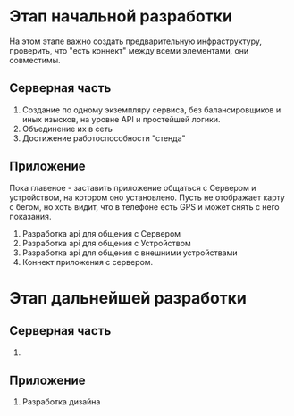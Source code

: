 # Этап начальной разработки
На этом этапе важно создать предварительную инфраструктуру, проверить, что "есть коннект" между всеми элементами, они совместимы. 
## Серверная часть
1. Создание по одному экземпляру сервиса, без балансировщиков и иных изысков, на уровне API и простейшей логики.
2. Объединение их в сеть
3. Достижение работоспособности "стенда"
## Приложение
Пока главеное - заставить приложение общаться с Сервером и устройством, на котором оно установлено. Пусть не отображает карту с бегом, но хоть видит, что в телефоне есть GPS и может снять с него показания.
1. Разработка api для общения с Сервером
2. Разработка api для общения с Устройством
3. Разработка api для общения с внешними устройствами
4. Коннект приложения с сервером.

# Этап дальнейшей разработки
## Серверная часть
1. 
## Приложение
1. Разработка дизайна